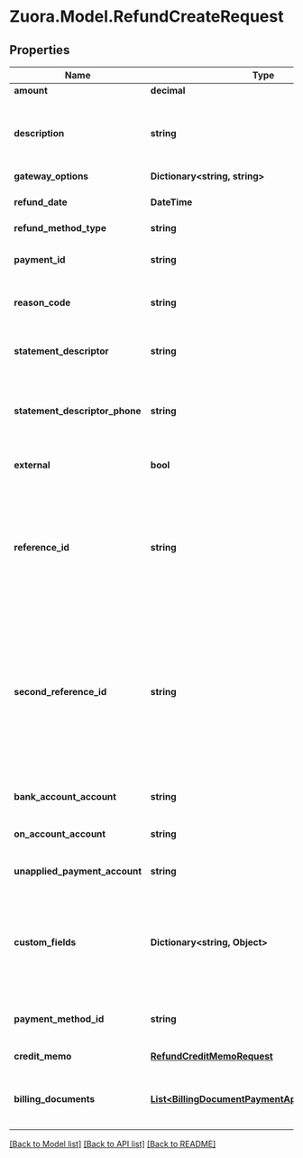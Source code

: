 
# Zuora.Model.RefundCreateRequest

## Properties

Name | Type | Description | Notes
------------ | ------------- | ------------- | -------------
**amount** | **decimal** | Refund amount. | 
**description** | **string** | An arbitrary string attached to the object. Often useful for displaying to users. | [optional] 
**gateway_options** | **Dictionary&lt;string, string&gt;** |  | [optional] 
**refund_date** | **DateTime** | The date when the refund takes effect. | [optional] 
**refund_method_type** | **string** |  | [optional] 
**payment_id** | **string** | Identifier for the payment, either &#x60;payment_number&#x60; or &#x60;payment_id. | [optional] [readonly] 
**reason_code** | **string** | User-provided reason for the refund. | [optional] 
**statement_descriptor** | **string** | A payment gateway-specific field used by Orbital, Vantiv and Verifi. | [optional] 
**statement_descriptor_phone** | **string** | A payment gateway-specific field used by Orbital, Vantiv and Verifi. | [optional] 
**external** | **bool** | If true, indicates that this refund is not handled by Zuora. | [optional] 
**reference_id** | **string** | Transaction identifier returned by the payment gateway. You may use this field to reconcile refunds between your payment gateway and Zuora Payments. | [optional] 
**second_reference_id** | **string** | A second transaction identifier returned by the payment gateway if there is an additional transaction for the refunds. You may use this field to reconcile payments between your payment gateway and Zuora Payments. | [optional] 
**bank_account_account** | **string** | An active account in your Zuora Chart of Accounts. | [optional] 
**on_account_account** | **string** | An active account in your Zuora Chart of Accounts. | [optional] 
**unapplied_payment_account** | **string** | An active account in your Zuora Chart of Accounts. | [optional] 
**custom_fields** | **Dictionary&lt;string, Object&gt;** | Set of user-defined fields associated with this object. Useful for storing additional information about the object in a structured format. | [optional] 
**payment_method_id** | **string** | Identifier of the payment method used to create this refund. | [optional] [readonly] 
**credit_memo** | [**RefundCreditMemoRequest**](RefundCreditMemoRequest.md) | The related credit memo. | [optional] 
**billing_documents** | [**List&lt;BillingDocumentPaymentApplicationRequest&gt;**](BillingDocumentPaymentApplicationRequest.md) | Indicates to which billing documents (invoices or debit memos) is the refund applied. | [optional] 

[[Back to Model list]](../README.md#documentation-for-models)
[[Back to API list]](../README.md#documentation-for-api-endpoints)
[[Back to README]](../README.md)

